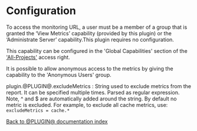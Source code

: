 Configuration
=============

To access the monitoring URL, a user must be a member of a group that is granted
the ‘View Metrics’ capability (provided by this plugin) or the ‘Administrate
Server’ capability.This plugin requires no configuration.

This capability can be configured in the 'Global Capabilities' section of the
['All-Projects'](@URL@#/admin/projects/All-Projects,access) access right.

It is possible to allow anonymous access to the metrics by giving the capability
to the 'Anonymous Users' group.

plugin.@PLUGIN@.excludeMetrics
:   String used to exclude metrics from the report. It can be specified multiple times.
    Parsed as regular expression. Note, ^ and $ are automatically added around the string.
    By default no metric is excluded.
    For example, to exclude all cache metrics, use: `excludeMetrics = cache.*`

[Back to @PLUGIN@ documentation index][index]

[index]: index.html